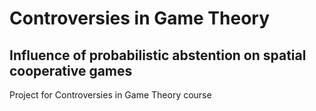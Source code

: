 # Controversies in Game Theory
## Influence of probabilistic abstention on spatial cooperative games

Project for Controversies in Game Theory course